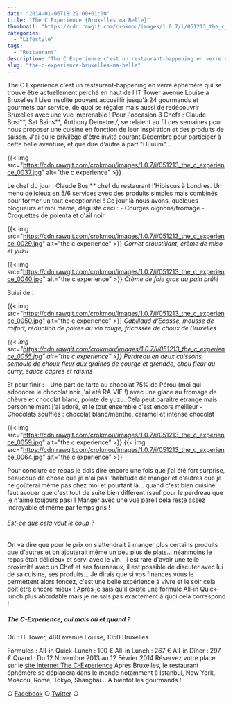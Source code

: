 ```yaml
---
date: "2014-01-06T18:22:00+01:00"
title: "The C Experience {Bruxelles ma Belle}"
thumbnail: "https://cdn.rawgit.com/crokmou/images/1.0.7/i/051213_the_c_experience_0014.jpg"
categories:
  - "Lifestyle"
tags:
  - "Restaurant"
description: "The C Experience c'est un restaurant-happening en verre éphémère qui se trouve être actuellement perché en haut de l'IT Tower avenue Louise à Bruxelles !"
slug: "the-c-experience-bruxelles-ma-belle"
---
```


The C Experience c'est un restaurant-happening en verre éphémère qui se trouve être actuellement perché en haut de l'IT Tower avenue Louise à Bruxelles ! Lieu insolite pouvant accueillir jusqu'à 24 gourmands et gourmets par service, de quoi se régaler mais aussi de redécouvrir Bruxelles avec une vue imprenable ! Pour l'occasion 3 Chefs : Claude Bosi**, Sat Bains**, Anthony Demetre */*, se relaient au fil des semaines pour nous proposer une cuisine en fonction de leur inspiration et des produits de saison. J'ai eu le privilège d'être invité courant Décembre pour participer à cette belle aventure, et que dire d'autre à part "Huuum"...

{{< img src="https://cdn.rawgit.com/crokmou/images/1.0.7/i/051213_the_c_experience_0037.jpg" alt="the c experience" >}}

Le chef du jour : Claude Bosi** chef du restaurant l'Hibiscus à Londres. Un menu délicieux en 5/6 services avec des produits simples mais combinés pour former un tout exceptionnel ! Ce jour là nous avons, quelques blogueurs et moi même, dégusté ceci : - Courges oignons/fromage - Croquettes de polenta et d'ail noir

{{< img src="https://cdn.rawgit.com/crokmou/images/1.0.7/i/051213_the_c_experience_0029.jpg" alt="the c experience" >}} _Cornet croustillant, crème de miso et yuzu_

{{< img src="https://cdn.rawgit.com/crokmou/images/1.0.7/i/051213_the_c_experience_0040.jpg" alt="the c experience" >}} _Crème de foie gras au pain brûlé_

Suivi de :

{{< img src="https://cdn.rawgit.com/crokmou/images/1.0.7/i/051213_the_c_experience_0050.jpg" alt="the c experience" >}} _Cabillaud d'Ecosse, mousse de raifort, réduction de poires au vin rouge, fricassée de choux de Bruxelles_

_{{< img src="https://cdn.rawgit.com/crokmou/images/1.0.7/i/051213_the_c_experience_0055.jpg" alt="the c experience" >}}_ _Perdreau en deux cuissons, semoule de choux fleur aux graines de courge et grenade, chou fleur au curry, sauce câpres et raisins_

Et pour finir : - Une part de tarte au chocolat 75% de Pérou (moi qui adoooore le chocolat noir j'ai été RA-VIE !) avec une glace au fromage de chèvre et chocolat blanc, pointe de yuzu. Cela peut paraitre étrange mais personnelment j'ai adoré, et le tout ensemble c'est encore meilleur - Chocolats soufflés : chocolat blanc/menthe, caramel et intense chocolat

{{< img src="https://cdn.rawgit.com/crokmou/images/1.0.7/i/051213_the_c_experience_0059.jpg" alt="the c experience" >}} {{< img src="https://cdn.rawgit.com/crokmou/images/1.0.7/i/051213_the_c_experience_0064.jpg" alt="the c experience" >}}

Pour conclure ce repas je dois dire encore une fois que j'ai été fort surprise, beaucoup de chose que je n'ai pas l'habitude de manger et d'autres que je ne goûterai même pas chez moi et pourtant là... quand c'est bien cuisiné faut avouer que c'est tout de suite bien différent (sauf pour le perdreau que je n'aime toujours pas) ! Manger avec une vue pareil cela reste assez incroyable et même par temps gris !

###### Est-ce que cela vaut le coup ?

On va dire que pour le prix on s’attendrait à manger plus certains produits que d'autres et on ajouterait même un peu plus de plats... néanmoins le repas était délicieux et servi avec le vin.  Il est rare d'avoir une telle proximité avec un Chef et ses fourneaux, il est possible de discuter avec lui de sa cuisine, ses produits... Je dirais que si vos finances vous le permettent alors foncez, c'est une belle expérience à vivre et le soir cela doit être encore mieux ! Après je sais qu'il existe une formule All-in Quick-lunch plus abordable mais je ne sais pas exactement à quoi cela correspond !

##### The C-Experience, oui mais où et quand ?

Où : IT Tower, 480 avenue Louise, 1050 Bruxelles

Formules : All-in Quick-Lunch : 100 € All-in Lunch : 267 € All-in Dîner : 297 € Quand : Du 12 Novembre 2013 au 12 Février 2014 Réservez votre place sur le [site Internet The C-Experience](http://www.the-c-experience.com/the-c-experience-restaurant-happening-ephemere-exclusif/) Après Bruxelles, le restaurant éphémère se déplacera dans le monde notamment à Istanbul, New York, Moscou, Rome, Tokyo, Shanghai… A bientôt les gourmands !

○ [Facebook](https://www.facebook.com/crokmou.blog) ○ [Twitter](https://twitter.com/Crokmou) ○